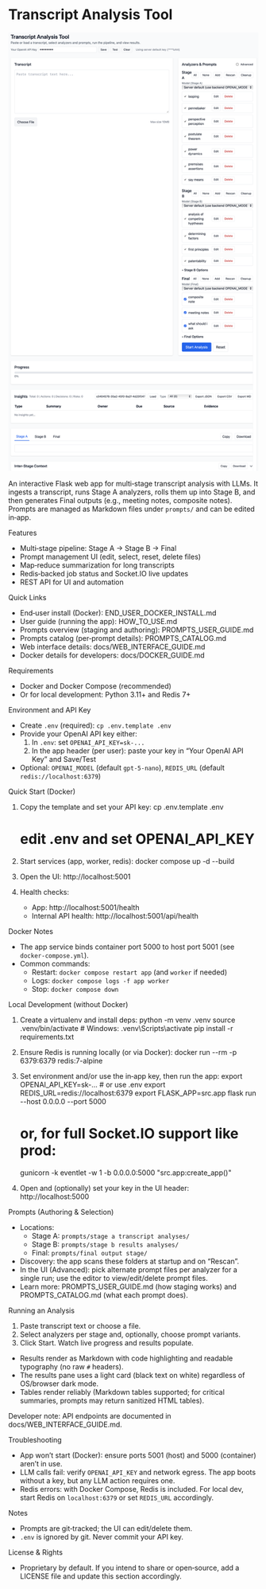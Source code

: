 Transcript Analysis Tool
========================

![Transcript Analysis Tool — Screenshot](docs/images/transcript%20analyzer.png)

An interactive Flask web app for multi‑stage transcript analysis with LLMs. It ingests a transcript, runs Stage A analyzers, rolls them up into Stage B, and then generates Final outputs (e.g., meeting notes, composite notes). Prompts are managed as Markdown files under `prompts/` and can be edited in‑app.

Features
- Multi‑stage pipeline: Stage A → Stage B → Final
- Prompt management UI (edit, select, reset, delete files)
- Map‑reduce summarization for long transcripts
- Redis‑backed job status and Socket.IO live updates
- REST API for UI and automation

Quick Links
- End‑user install (Docker): END_USER_DOCKER_INSTALL.md
- User guide (running the app): HOW_TO_USE.md
- Prompts overview (staging and authoring): PROMPTS_USER_GUIDE.md
- Prompts catalog (per‑prompt details): PROMPTS_CATALOG.md
- Web interface details: docs/WEB_INTERFACE_GUIDE.md
- Docker details for developers: docs/DOCKER_GUIDE.md

Requirements
- Docker and Docker Compose (recommended)
- Or for local development: Python 3.11+ and Redis 7+

Environment and API Key
- Create `.env` (required): `cp .env.template .env`
- Provide your OpenAI API key either:
  1) In `.env`: set `OPENAI_API_KEY=sk-...`
  2) In the app header (per user): paste your key in “Your OpenAI API Key” and Save/Test
- Optional: `OPENAI_MODEL` (default `gpt-5-nano`), `REDIS_URL` (default `redis://localhost:6379`)

Quick Start (Docker)
1) Copy the template and set your API key:
   cp .env.template .env
   # edit .env and set OPENAI_API_KEY

2) Start services (app, worker, redis):
   docker compose up -d --build

3) Open the UI:
   http://localhost:5001

4) Health checks:
   - App: http://localhost:5001/health
   - Internal API health: http://localhost:5001/api/health

Docker Notes
- The app service binds container port 5000 to host port 5001 (see `docker-compose.yml`).
- Common commands:
  - Restart: `docker compose restart app` (and `worker` if needed)
  - Logs: `docker compose logs -f app worker`
  - Stop: `docker compose down`

Local Development (without Docker)
1) Create a virtualenv and install deps:
   python -m venv .venv
   source .venv/bin/activate  # Windows: .venv\Scripts\activate
   pip install -r requirements.txt

2) Ensure Redis is running locally (or via Docker):
   docker run --rm -p 6379:6379 redis:7-alpine

3) Set environment and/or use the in‑app key, then run the app:
   export OPENAI_API_KEY=sk-...  # or use .env
   export REDIS_URL=redis://localhost:6379
   export FLASK_APP=src.app
   flask run --host 0.0.0.0 --port 5000
   # or, for full Socket.IO support like prod:
   gunicorn -k eventlet -w 1 -b 0.0.0.0:5000 "src.app:create_app()"

4) Open and (optionally) set your key in the UI header:
   http://localhost:5000

Prompts (Authoring & Selection)
- Locations:
  - Stage A: `prompts/stage a transcript analyses/`
  - Stage B: `prompts/stage b results analyses/`
  - Final: `prompts/final output stage/`
- Discovery: the app scans these folders at startup and on “Rescan”.
- In the UI (Advanced): pick alternate prompt files per analyzer for a single run; use the editor to view/edit/delete prompt files.
- Learn more: PROMPTS_USER_GUIDE.md (how staging works) and PROMPTS_CATALOG.md (what each prompt does).

Running an Analysis
1) Paste transcript text or choose a file.
2) Select analyzers per stage and, optionally, choose prompt variants.
3) Click Start. Watch live progress and results populate.
  - Results render as Markdown with code highlighting and readable typography (no raw `#` headers).
  - The results pane uses a light card (black text on white) regardless of OS/browser dark mode.
  - Tables render reliably (Markdown tables supported; for critical summaries, prompts may return sanitized HTML tables).

Developer note: API endpoints are documented in docs/WEB_INTERFACE_GUIDE.md.

Troubleshooting
- App won’t start (Docker): ensure ports 5001 (host) and 5000 (container) aren’t in use.
- LLM calls fail: verify `OPENAI_API_KEY` and network egress. The app boots without a key, but any LLM action requires one.
- Redis errors: with Docker Compose, Redis is included. For local dev, start Redis on `localhost:6379` or set `REDIS_URL` accordingly.

Notes
- Prompts are git‑tracked; the UI can edit/delete them.
- `.env` is ignored by git. Never commit your API key.

License & Rights
- Proprietary by default. If you intend to share or open‑source, add a LICENSE file and update this section accordingly.
